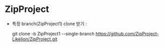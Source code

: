 # ZipProject

- 특정 branch(ZipProject1) clone 받기 :

  git clone -b ZipProject1 --single-branch https://github.com/ZipProject-Likelion/ZipProject.git

